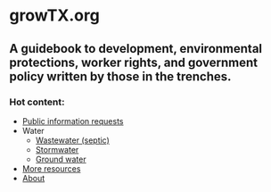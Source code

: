 # growTX.org

## A guidebook to development, environmental protections, worker rights, and government policy written by those in the trenches.

### Hot content:
- [Public information requests]()
- Water
    - [Wastewater (septic)]()
    - [Stormwater]()
    - [Ground water]()
- [More resources]()
- [About]()
